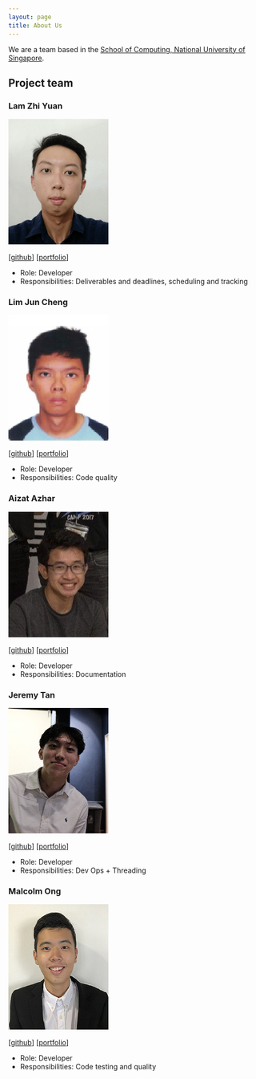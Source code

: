 ```yaml
---
layout: page
title: About Us
---
```


We are a team based in the [School of Computing, National University of Singapore](http://www.comp.nus.edu.sg).

## Project team

### Lam Zhi Yuan

<img src="images/lamlaaaam.png" width="200px">

[[github](https://github.com/lamlaaaam)]
[[portfolio](team/lamlaaaam.md)]

* Role: Developer
* Responsibilities: Deliverables and deadlines, scheduling and tracking

### Lim Jun Cheng

<img src="images/juncheng98.png" width="200px">

[[github](http://github.com/JunCheng98)]
[[portfolio](team/juncheng98.md)]

* Role: Developer
* Responsibilities: Code quality

### Aizat Azhar

<img src="images/aizatazhar.png" width="200px">

[[github](http://github.com/aizatazhar)]
[[portfolio](team/aizatazhar.md)]

* Role: Developer
* Responsibilities: Documentation

### Jeremy Tan

<img src="images/koonweee.png" width="200px">

[[github](http://github.com/koonweee)]
[[portfolio](team/koonweee.md)]

* Role: Developer
* Responsibilities: Dev Ops + Threading

### Malcolm Ong

<img src="images/m0nggh.png" width="200px">

[[github](http://github.com/m0nggh)]
[[portfolio](team/m0nggh.md)]

* Role: Developer
* Responsibilities: Code testing and quality
